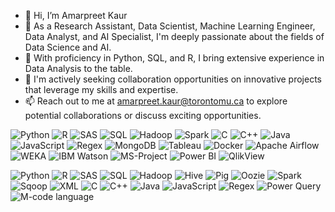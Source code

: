 - 👋 Hi, I’m Amarpreet Kaur
- 👀 As a Research Assistant, Data Scientist, Machine Learning Engineer, Data Analyst, and AI Specialist, I'm deeply passionate about the fields of Data Science and AI.
- 🌱 With proficiency in Python, SQL, and R, I bring extensive experience in Data Analysis to the table.
- 💞️  I'm actively seeking collaboration opportunities on innovative projects that leverage my skills and expertise.
- 📫  Reach out to me at amarpreet.kaur@torontomu.ca to explore potential collaborations or discuss exciting opportunities.


![Python](https://img.shields.io/badge/-Python-3776AB?style=flat-square&logo=Python&logoColor=white)
![R](https://img.shields.io/badge/-R-276DC3?style=flat-square&logo=r&logoColor=white)
![SAS](https://img.shields.io/badge/-SAS-CA2129?style=flat-square&logo=SAS&logoColor=white)
![SQL](https://img.shields.io/badge/-SQL-336791?style=flat-square&logo=postgresql&logoColor=white)
![Hadoop](https://img.shields.io/badge/-Hadoop-66CCFF?style=flat-square&logo=ApacheHadoop&logoColor=white)
![Spark](https://img.shields.io/badge/-Spark-E25A1C?style=flat-square&logo=ApacheSpark&logoColor=white)
![C](https://img.shields.io/badge/-C-A8B9CC?style=flat-square&logo=c&logoColor=white)
![C++](https://img.shields.io/badge/-C++-00599C?style=flat-square&logo=cplusplus&logoColor=white)
![Java](https://img.shields.io/badge/-Java-007396?style=flat-square&logo=java&logoColor=white)
![JavaScript](https://img.shields.io/badge/-JavaScript-F7DF1E?style=flat-square&logo=javascript&logoColor=black)
![Regex](https://img.shields.io/badge/-Regex-FFDD0D?style=flat-square&logo=JSFiddle&logoColor=black)
![MongoDB](https://img.shields.io/badge/-MongoDB-47A248?style=flat-square&logo=MongoDB&logoColor=white)
![Tableau](https://img.shields.io/badge/-Tableau-E97627?style=flat-square&logo=Tableau&logoColor=white)
![Docker](https://img.shields.io/badge/-Docker-2496ED?style=flat-square&logo=Docker&logoColor=white)
![Apache Airflow](https://img.shields.io/badge/-Apache%20Airflow-017CEE?style=flat-square&logo=ApacheAirflow&logoColor=white)
![WEKA](https://img.shields.io/badge/-WEKA-000000?style=flat-square)
![IBM Watson](https://img.shields.io/badge/-IBM%20Watson-BE95FF?style=flat-square)
![MS-Project](https://img.shields.io/badge/-MS%20Project-217346?style=flat-square)
![Power BI](https://img.shields.io/badge/-Power%20BI-F2C811?style=flat-square)
![QlikView](https://img.shields.io/badge/-QlikView-FF4C4C?style=flat-square)


![Python](https://img.shields.io/badge/-Python-3776AB?style=flat-square&logo=Python&logoColor=white)
![R](https://img.shields.io/badge/-R-276DC3?style=flat-square&logo=r&logoColor=white)
![SAS](https://img.shields.io/badge/-SAS-CA2129?style=flat-square&logo=SAS&logoColor=white)
![SQL](https://img.shields.io/badge/-SQL-336791?style=flat-square&logo=postgresql&logoColor=white)
![Hadoop](https://img.shields.io/badge/-Hadoop-66CCFF?style=flat-square&logo=ApacheHadoop&logoColor=white)
![Hive](https://img.shields.io/badge/-Hive-FDEE21?style=flat-square&logo=ApacheHive&logoColor=black)
![Pig](https://img.shields.io/badge/-Pig-F0AD4E?style=flat-square&logo=ApachePig&logoColor=white)
![Oozie](https://img.shields.io/badge/-Oozie-0066b3?style=flat-square)
![Spark](https://img.shields.io/badge/-Spark-E25A1C?style=flat-square&logo=ApacheSpark&logoColor=white)
![Sqoop](https://img.shields.io/badge/-Sqoop-72147E?style=flat-square)
![XML](https://img.shields.io/badge/-XML-007ACC?style=flat-square)
![C](https://img.shields.io/badge/-C-A8B9CC?style=flat-square&logo=c&logoColor=white)
![C++](https://img.shields.io/badge/-C++-00599C?style=flat-square&logo=cplusplus&logoColor=white)
![Java](https://img.shields.io/badge/-Java-007396?style=flat-square&logo=java&logoColor=white)
![JavaScript](https://img.shields.io/badge/-JavaScript-F7DF1E?style=flat-square&logo=javascript&logoColor=black)
![Regex](https://img.shields.io/badge/-Regex-FFDD0D?style=flat-square&logo=JSFiddle&logoColor=black)
![Power Query](https://img.shields.io/badge/-Power_Query-217346?style=flat-square)
![M-code language](https://img.shields.io/badge/-M_code-6504B5?style=flat-square)
